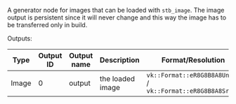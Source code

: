 A generator node for images that can be loaded with `stb_image`.
The image output is persistent since it will never change and this way the image has to be transferred only in build.

Outputs:

| Type  | Output ID | Output name | Description         | Format/Resolution                                          | Persistent |
|-------|-----------|-------------|---------------------|------------------------------------------------------------|------------|
| Image | 0         | output      | the loaded image    | `vk::Format::eR8G8B8A8Unorm` / `vk::Format::eR8G8B8A8Srgb` | yes        |
